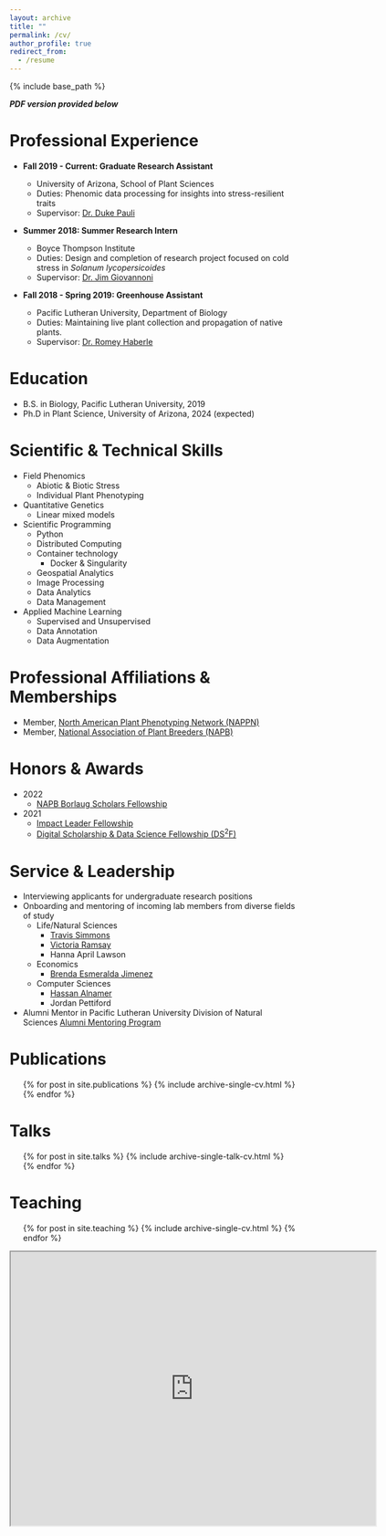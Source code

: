 ```yaml
---
layout: archive
title: ""
permalink: /cv/
author_profile: true
redirect_from:
  - /resume
---
```


{% include base_path %}

***PDF version provided below***

Professional Experience
======
* **Fall 2019 - Current: Graduate Research Assistant**
  * University of Arizona, School of Plant Sciences
  * Duties: Phenomic data processing for insights into stress-resilient traits
  * Supervisor: [Dr. Duke Pauli](https://thepaulilab.com/)

* **Summer 2018: Summer Research Intern**
  * Boyce Thompson Institute
  * Duties: Design and completion of research project focused on cold stress in *Solanum lycopersicoides*
  * Supervisor: [Dr. Jim Giovannoni](https://btiscience.org/jim-giovannoni/)

* **Fall 2018 - Spring 2019: Greenhouse Assistant** 
  * Pacific Lutheran University, Department of Biology
  * Duties: Maintaining live plant collection and propagation of native plants. 
  * Supervisor: [Dr. Romey Haberle](https://www.plu.edu/biology/staff/romey-haberle/)

Education
======
* B.S. in Biology, Pacific Lutheran University, 2019
* Ph.D in Plant Science, University of Arizona, 2024 (expected)

Scientific & Technical Skills
======
* Field Phenomics
  * Abiotic & Biotic Stress
  * Individual Plant Phenotyping
* Quantitative Genetics
  * Linear mixed models
* Scientific Programming 
  * Python
  * Distributed Computing
  * Container technology
    * Docker & Singularity
  * Geospatial Analytics
  * Image Processing
  * Data Analytics
  * Data Management
* Applied Machine Learning
  * Supervised and Unsupervised
  * Data Annotation
  * Data Augmentation
  
Professional Affiliations & Memberships
======
* Member, [North American Plant Phenotyping Network (NAPPN)](https://www.plantphenotyping.org/)
* Member, [National Association of Plant Breeders (NAPB)](https://www.plantbreeding.org/)

Honors & Awards
======
* 2022
  * [NAPB Borlaug Scholars Fellowship](https://www.plantbreeding.org/borlaug-scholars)
* 2021
  * [Impact Leader Fellowship](https://cals.arizona.edu/news/self-nominations-open-spring-impact-leader-professional-development-training) 
  * [Digital Scholarship & Data Science Fellowship (DS<sup>2</sup>F)](https://new.library.arizona.edu/ds2f)

Service & Leadership
======
* Interviewing applicants for undergraduate research positions
* Onboarding and mentoring of incoming lab members from diverse fields of study
  * Life/Natural Sciences
    * [Travis Simmons](https://linkedin.com/in/travis-simmons-2230ab162)
    * [Victoria Ramsay](https://linkedin.com/in/victoria-ramsay-2891891aa)
    * Hanna April Lawson
  * Economics
    * [Brenda Esmeralda Jimenez](https://linkedin.com/in/brenda-e-jimenez)
  * Computer Sciences
    * [Hassan Alnamer](https://linkedin.com/in/hassan-alnamer)
    * Jordan Pettiford
* Alumni Mentor in Pacific Lutheran University Division of Natural Sciences [Alumni Mentoring Program](https://lutelink.plu.edu/hub/plu/programs/natsci-mentoring-program/about)

Publications
======
  <ul>{% for post in site.publications %}
    {% include archive-single-cv.html %}
  {% endfor %}</ul>
  
Talks
======
  <ul>{% for post in site.talks %}
    {% include archive-single-talk-cv.html %}
  {% endfor %}</ul>
  
Teaching
======
  <ul>{% for post in site.teaching %}
    {% include archive-single-cv.html %}
  {% endfor %}</ul>

<iframe src="https://drive.google.com/file/d/1ps0rUub1ZZMRxDG0Mku8KcoxQL-zeQYJ/preview" width="640" height="480" allow="autoplay"></iframe>